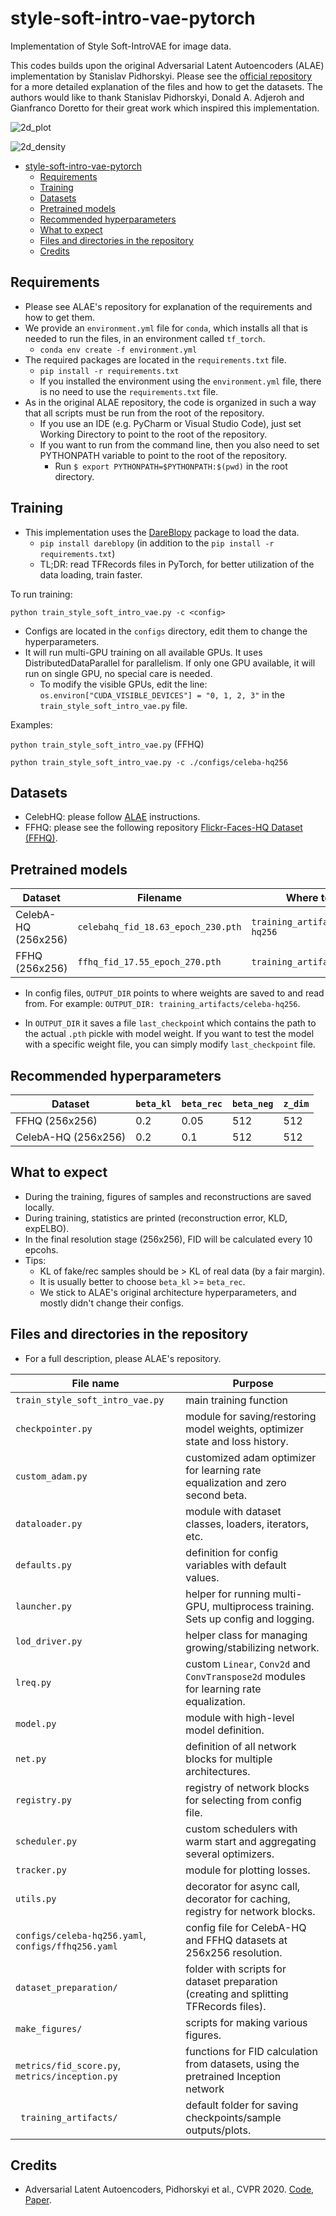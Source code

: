 # style-soft-intro-vae-pytorch

Implementation of Style Soft-IntroVAE for image data.

This codes builds upon the original Adversarial Latent Autoencoders (ALAE) implementation by Stanislav Pidhorskyi.
Please see the [official repository](https://github.com/podgorskiy/ALAE) for a more detailed explanation of the files and how to get the datasets.
The authors would like to thank Stanislav Pidhorskyi, Donald A. Adjeroh and Gianfranco Doretto for their great work which inspired this implementation.

![2d_plot](https://github.com/taldatech/deep-variational-semisupervised-anomaly-detection-pytorch/blob/master/figs/anim_trimmed.gif?raw=true)

  
![2d_density](https://github.com/taldatech/deep-variational-semisupervised-anomaly-detection-pytorch/blob/master/figs/motion_plan.png?raw=true)

- [style-soft-intro-vae-pytorch](#style-soft-intro-vae-pytorch)
  * [Requirements](#requirements)
  * [Training](#training)
  * [Datasets](#datasets)
  * [Pretrained models](#pretrained-models)
  * [Recommended hyperparameters](#recommended-hyperparameters)
  * [What to expect](#what-to-expect)
  * [Files and directories in the repository](#files-and-directories-in-the-repository)
  * [Credits](#credits)

## Requirements

* Please see ALAE's repository for explanation of the requirements and how to get them.
* We provide an `environment.yml` file for `conda`, which installs all that is needed to run the files, in an environment called `tf_torch`.
  * `conda env create -f environment.yml`
* The required packages are located in the `requirements.txt` file.
  * `pip install -r requirements.txt`
  * If you installed the environment using the `environment.yml` file, there is no need to use the `requirements.txt` file.
* As in the original ALAE repository, the code is organized in such a way that all scripts must be run from the root of the repository.
  * If you use an IDE (e.g. PyCharm or Visual Studio Code), just set Working Directory to point to the root of the repository.
  * If you want to run from the command line, then you also need to set PYTHONPATH variable to point to the root of the repository.
    * Run `$ export PYTHONPATH=$PYTHONPATH:$(pwd)` in the root directory.

## Training

* This implementation uses the [DareBlopy](https://github.com/podgorskiy/DareBlopy) package to load the data.
  * `pip install dareblopy` (in addition to the `pip install -r requirements.txt`)
  * TL;DR: read TFRecords files in PyTorch, for better utilization of the data loading, train faster.
  
To run training: 

`python train_style_soft_intro_vae.py -c <config>`

* Configs are located in the `configs` directory, edit them to change the hyperparameters.
* It will run multi-GPU training on all available GPUs. It uses DistributedDataParallel for parallelism. If only one GPU available, it will run on single GPU, no special care is needed.
  * To modify the visible GPUs, edit the line: `os.environ["CUDA_VISIBLE_DEVICES"] = "0, 1, 2, 3"` in the `train_style_soft_intro_vae.py` file.

Examples:

`python train_style_soft_intro_vae.py` (FFHQ)

`python train_style_soft_intro_vae.py -c ./configs/celeba-hq256` 


## Datasets
* CelebHQ: please follow [ALAE](https://github.com/podgorskiy/ALAE#datasets) instructions.
* FFHQ: please see the following repository [Flickr-Faces-HQ Dataset (FFHQ)](https://github.com/NVlabs/ffhq-dataset).

## Pretrained models
|Dataset | Filename | Where to Put| Links|
|------------|------|----|---|
|CelebA-HQ (256x256)|`celebahq_fid_18.63_epoch_230.pth` |`training_artifacts/celeba-hq256`|[MEGA.co.nz](https://mega.nz/file/sJkS2BAC#aGFwJIPvOTIP147GwBGHOJgwRMC_NYKHT_QK7abb0VE), [Mediafire](https://www.mediafire.com/file/fgf0a85z5d0jtu5/celebahq_fid_18.63_epoch_230.pth/file) |
|FFHQ (256x256)|`ffhq_fid_17.55_epoch_270.pth` |`training_artifacts/ffhq` | [MEGA.co.nz](https://mega.nz/file/YJ1SkBwI#9t0ZEZTC0WWG0NUsJg2OwZujOuUXKn_ehP6fba1pV7o), [Mediafire](https://www.mediafire.com/file/x6jkyg4rlkqc4hl/ffhq_fid_17.55_epoch_270.pth/file) |

* In config files, `OUTPUT_DIR` points to where weights are saved to and read from. For example: `OUTPUT_DIR: training_artifacts/celeba-hq256`.

* In `OUTPUT_DIR` it saves a file `last_checkpoin`t which contains the path to the actual `.pth` pickle with model weight. If you want to test the model with a specific weight file, you can simply modify `last_checkpoint` file.

## Recommended hyperparameters

|Dataset | `beta_kl` | `beta_rec`| `beta_neg`|`z_dim`|
|------------|------|----|---|----|
|FFHQ (256x256)|0.2|0.05| 512|512|
|CelebA-HQ (256x256)|0.2|0.1| 512|512|


## What to expect

* During the training, figures of samples and reconstructions are saved locally.
* During training, statistics are printed (reconstruction error, KLD, expELBO).
* In the final resolution stage (256x256), FID will be calculated every 10 epcohs.
* Tips:
    * KL of fake/rec samples should be > KL of real data (by a fair margin).
    * It is usually better to choose `beta_kl` >= `beta_rec`.
    * We stick to ALAE's original architecture hyperparameters, and mostly didn't change their configs.
  

## Files and directories in the repository

* For a full description, please ALAE's repository.

|File name         | Purpose |
|----------------------|------|
|`train_style_soft_intro_vae.py`| main training function|
|`checkpointer.py`| module for saving/restoring model weights, optimizer state and loss history.|
|`custom_adam.py`| customized adam optimizer for learning rate equalization and zero second beta.|
|`dataloader.py`| module with dataset classes, loaders, iterators, etc.|
|`defaults.py`| definition for config variables with default values.|
|`launcher.py`| helper for running multi-GPU, multiprocess training. Sets up config and logging.|
|`lod_driver.py`| helper class for managing growing/stabilizing network.|
|`lreq.py`| custom `Linear`, `Conv2d` and `ConvTranspose2d` modules for learning rate equalization.|
|`model.py`| module with high-level model definition.|
|`net.py`| definition of all network blocks for multiple architectures.|
|`registry.py`| registry of network blocks for selecting from config file.|
|`scheduler.py`| custom schedulers with warm start and aggregating several optimizers.|
|`tracker.py`| module for plotting losses.|
|`utils.py`| decorator for async call, decorator for caching, registry for network blocks.|
|`configs/celeba-hq256.yaml`, `configs/ffhq256.yaml`| config file for CelebA-HQ and FFHQ datasets at 256x256 resolution.|
|`dataset_preparation/`| folder with scripts for dataset preparation (creating and splitting TFRecords files).|
|`make_figures/`| scripts for making various figures.|
|`metrics/fid_score.py`, `metrics/inception.py`| functions for FID calculation from datasets, using the pretrained Inception network|
|` training_artifacts/`| default folder for saving checkpoints/sample outputs/plots.|

## Credits
* Adversarial Latent Autoencoders, Pidhorskyi et al., CVPR 2020. [Code](https://github.com/podgorskiy/ALAE), [Paper](https://arxiv.org/abs/2004.04467).

